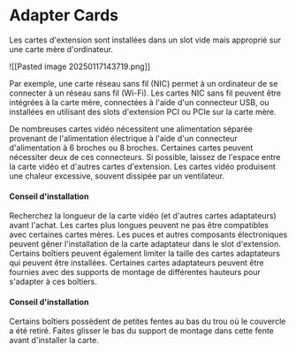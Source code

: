 
# Adapter Cards

Les cartes d'extension sont installées dans un slot vide mais approprié sur une carte mère d'ordinateur.

![[Pasted image 20250117143719.png]]

Par exemple, une carte réseau sans fil (NIC) permet à un ordinateur de se connecter à un réseau sans fil (Wi-Fi). Les cartes NIC sans fil peuvent être intégrées à la carte mère, connectées à l'aide d'un connecteur USB, ou installées en utilisant des slots d'extension PCI ou PCIe sur la carte mère.

De nombreuses cartes vidéo nécessitent une alimentation séparée provenant de l'alimentation électrique à l'aide d'un connecteur d'alimentation à 6 broches ou 8 broches. Certaines cartes peuvent nécessiter deux de ces connecteurs. Si possible, laissez de l'espace entre la carte vidéo et d'autres cartes d'extension. Les cartes vidéo produisent une chaleur excessive, souvent dissipée par un ventilateur.

#### Conseil d'installation
Recherchez la longueur de la carte vidéo (et d'autres cartes adaptateurs) avant l'achat. Les cartes plus longues peuvent ne pas être compatibles avec certaines cartes mères. Les puces et autres composants électroniques peuvent gêner l'installation de la carte adaptateur dans le slot d'extension. Certains boîtiers peuvent également limiter la taille des cartes adaptateurs qui peuvent être installées. Certaines cartes adaptateurs peuvent être fournies avec des supports de montage de différentes hauteurs pour s'adapter à ces boîtiers.

#### Conseil d'installation
Certains boîtiers possèdent de petites fentes au bas du trou où le couvercle a été retiré. Faites glisser le bas du support de montage dans cette fente avant d'installer la carte.
